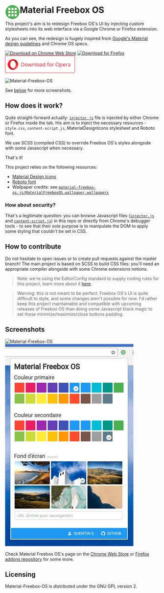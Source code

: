 # <img src="/data/img/icon-48x48.png" align="left" /> Material Freebox OS

This project's aim is to redesign Freebox OS's UI by injecting custom stylesheets into its web interface via a Google Chrome
or Firefox extension.

As you can see, the redesign is hugely inspired from [Google's Material design guidelines](http://www.google.com/design/spec/material-design/introduction.html)
and Chrome OS specs.

[![Download on Chrome Web Store](doc/download-chrome-web-store.png)](https://chrome.google.com/webstore/detail/material-freebox-os/lhdfonhgkclaigpfmclbahllambeednh)
[![Download for Firefox](doc/download-firefox.png)](https://addons.mozilla.org/fr/firefox/addon/material-freeboxos/)
[![Download for Opera](doc/download-opera.png)](doc/opera/opera-en.md)

![Material-Freebox-OS](doc/screenshot2.png)

See [below](#screenshots) for more screenshots.

## How does it work?
Quite straight-forward actually: [`injector.js`](data/js/injector.js) file is injected by either Chrome or Firefox inside the tab.
 His aim is to inject the necessary resources - `style.css`, `content-script.js`, MaterialDesignIcons stylesheet and Roboto font.

We use SCSS (compiled CSS) to override Freebox OS's styles alongside with some Javascript when necessary.

That's it!

This project relies on the following resources:

* [Material Design Icons](https://materialdesignicons.com)
* [Roboto font](https://www.google.com/fonts/specimen/Roboto)
* Wallpaper credits: see [`material-freebox-os.js/MaterialFreeboxOS.wallpaper.wallpapers`](https://github.com/chteuchteu/Material-Freebox-OS/blob/master/data/js/material-freebox-os.js#L71)


### How about security?
That's a legitimate question: you can browse Javascript files ([`injector.js`](data/js/injector.js) and [`content-script.js`](data/js/content-script.js))
 in this repo or directly from Chrome's debugger tools - to see that their sole purpose is to manipulate the DOM to apply
 some styling that couldn't be set in CSS.

## How to contribute
Do not hesitate to open issues or to create pull requests against the master branch!
The main project is based on SCSS to build CSS files: you'll need an appropriate compiler alongside with some Chrome extensions notions.

> Note: we're using the EditorConfig standard to supply coding rules for this project, learn more about it [here](http://editorconfig.org/).

> Warning: this is not meant to be perfect. Freebox OS's UI is quite difficult to style, and some changes aren't possible for now.
I'd rather keep this project maintainable and compatible with upcoming releases of Freebox OS than doing some Javascript black
magic to set these minimize/maximize/close buttons padding.

## Screenshots
![Material-Freebox-OS](doc/screenshot1.png)
![Material-Freebox-OS](doc/screenshot3.png)

Check Material Freebox OS's page on the [Chrome Web Store](https://chrome.google.com/webstore/detail/material-freebox-os/lhdfonhgkclaigpfmclbahllambeednh)
 or [Firefox addons repository](https://addons.mozilla.org/fr/firefox/addon/material-freeboxos/) for some more.

## Licensing
Material-Freebox-OS is distributed under the GNU GPL version 2.
